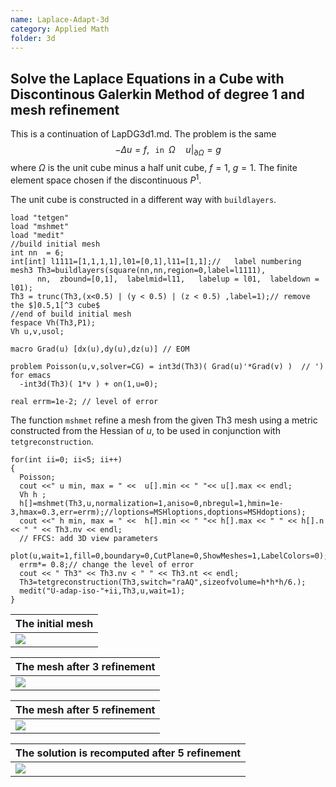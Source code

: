 ```yaml
---
name: Laplace-Adapt-3d
category: Applied Math
folder: 3d
---
```


## Solve the Laplace Equations in a Cube with Discontinous Galerkin Method of degree 1 and mesh refinement

This is a continuation of LapDG3d1.md. The problem is the same
$$
-\Delta u = f,\texttt{ in } \Omega\quad u|_{\partial\Omega}=g
$$
where $\Omega$ is the unit cube minus a half unit cube, $f=1$, $g=1$.
The finite element space chosen if the discontinuous $P^1$.

The unit cube is constructed in a different way with $\texttt{buildlayers}$.

~~~freefem
load "tetgen"
load "mshmet"
load "medit"
//build initial mesh
int nn  = 6;
int[int] l1111=[1,1,1,1],l01=[0,1],l11=[1,1];//   label numbering 
mesh3 Th3=buildlayers(square(nn,nn,region=0,label=l1111),
      nn,  zbound=[0,1],  labelmid=l11,   labelup = l01,  labeldown = l01);
Th3 = trunc(Th3,(x<0.5) | (y < 0.5) | (z < 0.5) ,label=1);// remove the $]0.5,1[^3 cube$
//end of build initial mesh
fespace Vh(Th3,P1);
Vh u,v,usol;

macro Grad(u) [dx(u),dy(u),dz(u)] // EOM

problem Poisson(u,v,solver=CG) = int3d(Th3)( Grad(u)'*Grad(v) )  // ') for emacs 
  -int3d(Th3)( 1*v ) + on(1,u=0);

real errm=1e-2; // level of error

~~~

The  function $\texttt{mshmet}$ refine a mesh from the given Th3 mesh using a metric constructed from the Hessian of $u$, to be used in conjunction with $\texttt{tetgreconstruction}$.
~~~freefem
for(int ii=0; ii<5; ii++)
{
  Poisson;
  cout <<" u min, max = " <<  u[].min << " "<< u[].max << endl;
  Vh h ;
  h[]=mshmet(Th3,u,normalization=1,aniso=0,nbregul=1,hmin=1e-3,hmax=0.3,err=errm);//loptions=MSHloptions,doptions=MSHdoptions);
  cout <<" h min, max = " <<  h[].min << " "<< h[].max << " " << h[].n << " " << Th3.nv << endl;
  // FFCS: add 3D view parameters
  plot(u,wait=1,fill=0,boundary=0,CutPlane=0,ShowMeshes=1,LabelColors=0);
  errm*= 0.8;// change the level of error
  cout << " Th3" << Th3.nv < " " << Th3.nt << endl;
  Th3=tetgreconstruction(Th3,switch="raAQ",sizeofvolume=h*h*h/6.);
  medit("U-adap-iso-"+ii,Th3,u,wait=1);
}
~~~

| The initial mesh       |
|------------------------|
|![][_solution1]         |

|The mesh after 3 refinement |
|----------------------------|
|![][_solution2]             |

| The mesh after  5 refinement |
|------------------------------|
|![][_solution4]               |

| The solution is recomputed after 5 refinement |
|-------------------------|
|![][_solution5]          |

[_solution1]: https://raw.githubusercontent.com/phtournier/ffmdtest/refs/heads/main/figures/3d/Laplace-Adapt-3d/solution1.png

[_solution2]: https://raw.githubusercontent.com/phtournier/ffmdtest/refs/heads/main/figures/3d/Laplace-Adapt-3d/solution2.png

[_solution4]: https://raw.githubusercontent.com/phtournier/ffmdtest/refs/heads/main/figures/3d/Laplace-Adapt-3d/solution4.png

[_solution5]: https://raw.githubusercontent.com/phtournier/ffmdtest/refs/heads/main/figures/3d/Laplace-Adapt-3d/solution5.png
